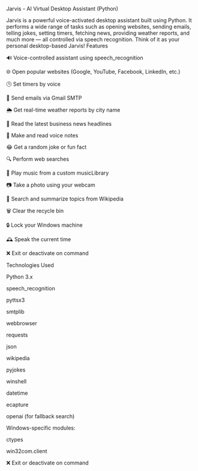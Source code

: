 Jarvis - AI Virtual Desktop Assistant (Python)

Jarvis is a powerful voice-activated desktop assistant built using Python. It performs a wide range of tasks such as opening websites, sending emails, telling jokes, setting timers, fetching news, providing weather reports, and much more — all controlled via speech recognition. Think of it as your personal desktop-based Jarvis!
Features

🔊 Voice-controlled assistant using speech_recognition

🌐 Open popular websites (Google, YouTube, Facebook, LinkedIn, etc.)

🕒 Set timers by voice

📧 Send emails via Gmail SMTP

🌦️ Get real-time weather reports by city name

📰 Read the latest business news headlines

📓 Make and read voice notes

😂 Get a random joke or fun fact

🔍 Perform web searches

🎵 Play music from a custom musicLibrary

📷 Take a photo using your webcam

🧠 Search and summarize topics from Wikipedia

🗑️ Clear the recycle bin

🔒 Lock your Windows machine

🕰️ Speak the current time

❌ Exit or deactivate on command

Technologies Used

Python 3.x

speech_recognition

pyttsx3

smtplib

webbrowser

requests

json

wikipedia

pyjokes

winshell

datetime

ecapture

openai (for fallback search)

Windows-specific modules:

ctypes

win32com.client


❌ Exit or deactivate on command
